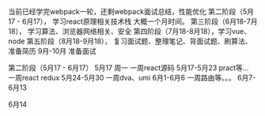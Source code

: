 


当前已经学完webpack一轮，还剩webpack面试总结，性能优化
第二阶段（5月17 - 6月17）， 学习react原理相关技术栈 大概一个月时间。 
第三阶段（6月18-7月18）， 学习算法、浏览器网络相关、安全
第四阶段（7月18-8月18），学习vue、node
第五阶段（8月18-9月18）， 复习面试题、整理笔记、背面试题、刷算法、准备简历
9月-10月 准备面试

第二阶段（5月17 - 6月17）
5月17  周一
一周react源码 5月17-5月23 pract等...
一周react redux  5月24-5月30
一周dva、umi 6月1-6月6 
一周路由等。。。 6月7-6月13

6月14  



